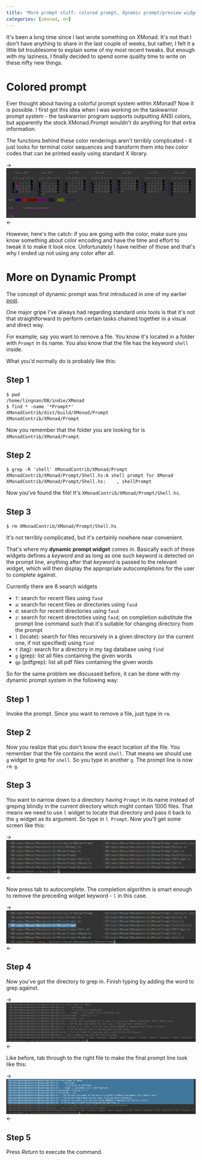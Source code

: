 ```yaml
---
title: "More prompt stuff: colored prompt, dynamic prompt/preview widget"
categories: [xmonad, en]
---
```


It's been a long time since I last wrote something on XMonad. It's not that I don't have anything to share in the last couple of weeks, but rather, I felt it a little bit troublesome to explain some of my most recent tweaks. But enough with my laziness, I finally decided to spend some quality time to write on these nifty new things.

Colored prompt
==============

Ever thought about having a colorful prompt system within XMonad? Now it is possible. I first got this idea when I was working on the taskwarrior prompt system - the taskwarrior program supports outputting ANSI colors, but apparently the stock XMonad.Prompt wouldn't do anything for that extra information. 

The functions behind these color renderings aren't terribly complicated - it just looks for terminal color sequences and transform them into hex color codes that can be printed easily using standard X library.

->![](/images/xmonad/colored_prompt.png)<-

However, here's the catch: if you are going with the color, make sure you know something about color encoding and have the time and effort to tweak it to make it look nice. Unfortunately I have neither of those and that's why I ended up not using any color after all.

More on Dynamic Prompt
======================

The concept of dynamic prompt was first introduced in one of my earlier [post](/blog/2014/01/06/supercharge-your-xmonad-colored-tabs-dynamic-prompt-window-slash-workspace-insert-position/).

One major gripe I've always had regarding standard unix tools is that it's not that straightforward to perform certain tasks chained together in a visual and direct way.

For example, say you want to remove a file. You know it's located in a folder with `Prompt` in its name. You also know that the file has the keyword `shell` inside.

What you'd normally do is probably like this:

Step 1
------

~~~
$ pwd
/home/lingnan/DB/indie/XMonad
$ find * -name '*Prompt*'
XMonadContrib/dist/build/XMonad/Prompt
XMonadContrib/XMonad/Prompt
~~~

Now you remember that the folder you are looking for is `XMonadContrib/XMonad/Prompt`.

Step 2
------

~~~
$ grep -R 'shell' XMonadContrib/XMonad/Prompt
XMonadContrib/XMonad/Prompt/Shell.hs:A shell prompt for XMonad
XMonadContrib/XMonad/Prompt/Shell.hs:    , shellPrompt
~~~

Now you've found the file! It's `XMonadContrib/XMonad/Prompt/Shell.hs`. 

Step 3
------

~~~
$ rm XMonadContrib/XMonad/Prompt/Shell.hs
~~~

It's not terribly complicated, but it's certainly nowhere near convenient.

That's where my **dynamic prompt widget** comes in. Basically each of these widgets defines a *keyword* and as long as one such keyword is detected on the prompt line, anything after that *keyword* is passed to the relevant widget, which will then display the appropriate autocompletions for the user to complete against. 

Currently there are 8 search widgets

* `f`: search for recent files using `fasd`
* `a`: search for recent files or directories using `fasd`
* `d`: search for recent directories using `fasd`
* `z`: search for recent directoties using `fasd`; on completion substitute the prompt line command such that it's suitable for changing directory from the prompt
* `l` (locate): search for files recursively in a given directory (or the current one, if not specified) using `find`
* `t` (tag): search for a directory in my tag database using `find`
* `g` (grep): list all files containing the given words
* `gp` (pdfgrep): list all pdf files containing the given words

So for the same problem we discussed before, it can be done with my dynamic prompt system in the following way:

Step 1 
-------

Invoke the prompt. Since you want to remove a file, just type in `rm`.

Step 2
------

Now you realize that you don't know the exact location of the file. You remember that the file contains the word `shell`. That means we should use `g` widget to grep for `shell`. So you type in another `g`. The prompt line is now `rm g`.

Step 3
------

You want to narrow down to a directory having `Prompt` in its name instead of greping blindly in the current directory which might contain 1000 files. That means we need to use `l` widget to locate that directory and pass it back to the `g` widget as its argument. So type in `l Prompt`. Now you'll get some screen like this:


->![](/images/xmonad/widget1.png)<-

Now press tab to autocomplete. The completion algorithm is smart enough to remove the preceding widget keyword - `l` in this case.

->![](/images/xmonad/widget2.png)<-

Step 4
------

Now you've got the directory to grep in. Finish typing by adding the word to grep against.

->![](/images/xmonad/widget3.png)<-

Like before, tab through to the right file to make the final prompt line look like this:

->![](/images/xmonad/widget4.png)<-

Step 5
------

Press *Return* to execute the command.

